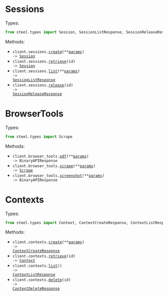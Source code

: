 # Sessions

Types:

```python
from steel.types import Session, SessionListResponse, SessionReleaseResponse
```

Methods:

- <code title="post /v1/sessions">client.sessions.<a href="./src/steel/resources/sessions.py">create</a>(\*\*<a href="src/steel/types/session_create_params.py">params</a>) -> <a href="./src/steel/types/session.py">Session</a></code>
- <code title="get /v1/sessions/{id}">client.sessions.<a href="./src/steel/resources/sessions.py">retrieve</a>(id) -> <a href="./src/steel/types/session.py">Session</a></code>
- <code title="get /v1/sessions">client.sessions.<a href="./src/steel/resources/sessions.py">list</a>(\*\*<a href="src/steel/types/session_list_params.py">params</a>) -> <a href="./src/steel/types/session_list_response.py">SessionListResponse</a></code>
- <code title="get /v1/sessions/{id}/release">client.sessions.<a href="./src/steel/resources/sessions.py">release</a>(id) -> <a href="./src/steel/types/session_release_response.py">SessionReleaseResponse</a></code>

# BrowserTools

Types:

```python
from steel.types import Scrape
```

Methods:

- <code title="post /v1/pdf">client.browser_tools.<a href="./src/steel/resources/browser_tools.py">pdf</a>(\*\*<a href="src/steel/types/browser_tool_pdf_params.py">params</a>) -> BinaryAPIResponse</code>
- <code title="post /v1/scrape">client.browser_tools.<a href="./src/steel/resources/browser_tools.py">scrape</a>(\*\*<a href="src/steel/types/browser_tool_scrape_params.py">params</a>) -> <a href="./src/steel/types/scrape.py">Scrape</a></code>
- <code title="post /v1/screenshot">client.browser_tools.<a href="./src/steel/resources/browser_tools.py">screenshot</a>(\*\*<a href="src/steel/types/browser_tool_screenshot_params.py">params</a>) -> BinaryAPIResponse</code>

# Contexts

Types:

```python
from steel.types import Context, ContextCreateResponse, ContextListResponse, ContextDeleteResponse
```

Methods:

- <code title="post /v1/context">client.contexts.<a href="./src/steel/resources/contexts.py">create</a>(\*\*<a href="src/steel/types/context_create_params.py">params</a>) -> <a href="./src/steel/types/context_create_response.py">ContextCreateResponse</a></code>
- <code title="get /v1/context/{id}">client.contexts.<a href="./src/steel/resources/contexts.py">retrieve</a>(id) -> <a href="./src/steel/types/context.py">Context</a></code>
- <code title="get /v1/context">client.contexts.<a href="./src/steel/resources/contexts.py">list</a>() -> <a href="./src/steel/types/context_list_response.py">ContextListResponse</a></code>
- <code title="delete /v1/context/{id}">client.contexts.<a href="./src/steel/resources/contexts.py">delete</a>(id) -> <a href="./src/steel/types/context_delete_response.py">ContextDeleteResponse</a></code>
